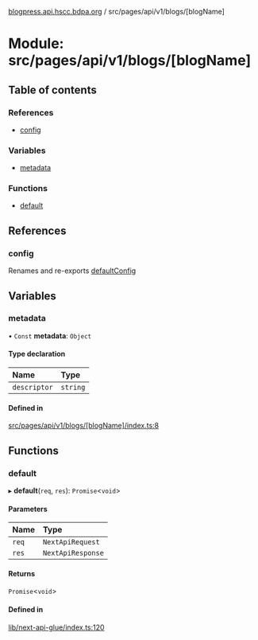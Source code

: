 [blogpress.api.hscc.bdpa.org](../README.md) / src/pages/api/v1/blogs/[blogName]

# Module: src/pages/api/v1/blogs/[blogName]

## Table of contents

### References

- [config](src_pages_api_v1_blogs__blogName_.md#config)

### Variables

- [metadata](src_pages_api_v1_blogs__blogName_.md#metadata)

### Functions

- [default](src_pages_api_v1_blogs__blogName_.md#default)

## References

### config

Renames and re-exports [defaultConfig](src_backend_api.md#defaultconfig)

## Variables

### metadata

• `Const` **metadata**: `Object`

#### Type declaration

| Name | Type |
| :------ | :------ |
| `descriptor` | `string` |

#### Defined in

[src/pages/api/v1/blogs/[blogName]/index.ts:8](https://github.com/nhscc/blogpress.api.hscc.bdpa.org/blob/742232e/src/pages/api/v1/blogs/[blogName]/index.ts#L8)

## Functions

### default

▸ **default**(`req`, `res`): `Promise`<`void`\>

#### Parameters

| Name | Type |
| :------ | :------ |
| `req` | `NextApiRequest` |
| `res` | `NextApiResponse` |

#### Returns

`Promise`<`void`\>

#### Defined in

[lib/next-api-glue/index.ts:120](https://github.com/nhscc/blogpress.api.hscc.bdpa.org/blob/742232e/lib/next-api-glue/index.ts#L120)
